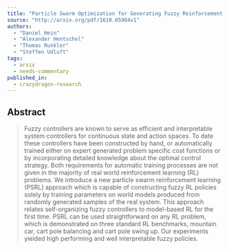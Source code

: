 ```yaml
---
title: "Particle Swarm Optimization for Generating Fuzzy Reinforcement Learning   Policies"
source: "http://arxiv.org/pdf/1610.05984v1"
authors:
  - "Daniel Hein"
  - "Alexander Hentschel"
  - "Thomas Runkler"
  - "Steffen Udluft"
tags:
  - arxiv
  - needs-commentary
published_in:
  - crazydragon-research
---
```

## Abstract
>   Fuzzy controllers are known to serve as efficient and interpretable system
> controllers for continuous state and action spaces. To date these controllers
> have been constructed by hand, or automatically trained either on expert
> generated problem specific cost functions or by incorporating detailed
> knowledge about the optimal control strategy. Both requirements for automatic
> training processes are not given in the majority of real world reinforcement
> learning (RL) problems. We introduce a new particle swarm reinforcement
> learning (PSRL) approach which is capable of constructing fuzzy RL policies
> solely by training parameters on world models produced from randomly generated
> samples of the real system. This approach relates self-organizing fuzzy
> controllers to model-based RL for the first time. PSRL can be used
> straightforward on any RL problem, which is demonstrated on three standard RL
> benchmarks, mountain car, cart pole balancing and cart pole swing up. Our
> experiments yielded high performing and well interpretable fuzzy policies.
>
